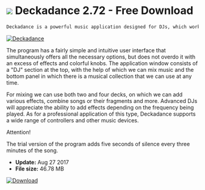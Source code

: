 # ![](https://cdn.softexe.net/static/icon/1/deckadance-10862.png) Deckadance 2.72 - Free Download

```sh
Deckadance is a powerful music application designed for DJs, which work both as a standalone application and host for other VST plugins, and as a plugin for VSTI.
```
[![Deckadance](https:https://tse3.mm.bing.net/th?id=OIP.ouekPcuILMklgu_XeFRvWAHaHb&pid=Api)](https://softexe.net/win/multimedia/audio-sound/deckadance:pRhfb.html)

The program has a fairly simple and intuitive user interface that simultaneously offers all the necessary options, but does not overdo it with an excess of effects and colorful knobs. The application window consists of a "DJ" section at the top, with the help of which we can mix music and the bottom panel in which there is a musical collection that we can use at any time.
 
 For mixing we can use both two and four decks, on which we can add various effects, combine songs or their fragments and more. Advanced DJs will appreciate the ability to add effects depending on the frequency being played. As for a professional application of this type, Deckadance supports a wide range of controllers and other music devices.
 
 Attention!
 
 The trial version of the program adds five seconds of silence every three minutes of the song.


- **Update:** Aug 27 2017
- **File size:** 46.78 MB

[![Download](https://cdn.softexe.net/static/img/download.png)](https://softexe.net/win/multimedia/audio-sound/deckadance:pRhfb.html)

